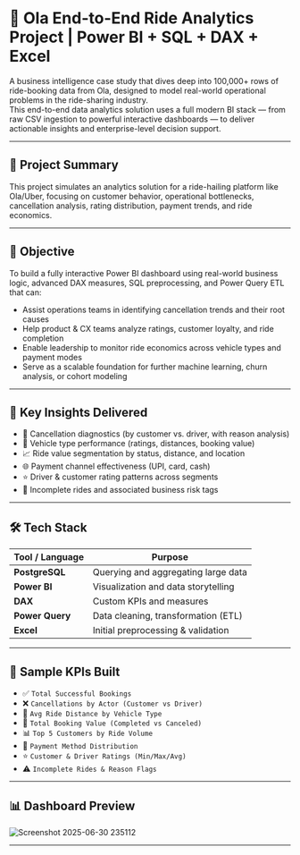 # 🚕 Ola End-to-End Ride Analytics Project | Power BI + SQL + DAX + Excel

A business intelligence case study that dives deep into 100,000+ rows of ride-booking data from Ola, designed to model real-world operational problems in the ride-sharing industry.  
This end-to-end data analytics solution uses a full modern BI stack — from raw CSV ingestion to powerful interactive dashboards — to deliver actionable insights and enterprise-level decision support.

---

## 📌 Project Summary

This project simulates an analytics solution for a ride-hailing platform like Ola/Uber, focusing on customer behavior, operational bottlenecks, cancellation analysis, rating distribution, payment trends, and ride economics.

---

## 🧭 Objective

To build a fully interactive Power BI dashboard using real-world business logic, advanced DAX measures, SQL preprocessing, and Power Query ETL that can:

- Assist operations teams in identifying cancellation trends and their root causes  
- Help product & CX teams analyze ratings, customer loyalty, and ride completion  
- Enable leadership to monitor ride economics across vehicle types and payment modes  
- Serve as a scalable foundation for further machine learning, churn analysis, or cohort modeling

---

## 🧠 Key Insights Delivered

- 🔻 Cancellation diagnostics (by customer vs. driver, with reason analysis)  
- 🚗 Vehicle type performance (ratings, distances, booking value)  
- 📈 Ride value segmentation by status, distance, and location  
- 🌐 Payment channel effectiveness (UPI, card, cash)  
- ⭐ Driver & customer rating patterns across segments  
- 🛑 Incomplete rides and associated business risk tags  

---

## 🛠️ Tech Stack

| Tool / Language   | Purpose                              |
|-------------------|--------------------------------------|
| **PostgreSQL**    | Querying and aggregating large data  |
| **Power BI**      | Visualization and data storytelling  |
| **DAX**           | Custom KPIs and measures             |
| **Power Query**   | Data cleaning, transformation (ETL)  |
| **Excel**         | Initial preprocessing & validation   |

---

## 🧮 Sample KPIs Built

- ✅ `Total Successful Bookings`  
- ❌ `Cancellations by Actor (Customer vs Driver)`  
- 🚦 `Avg Ride Distance by Vehicle Type`  
- 💸 `Total Booking Value (Completed vs Canceled)`  
- 📊 `Top 5 Customers by Ride Volume`  
- 🧾 `Payment Method Distribution`  
- ⭐ `Customer & Driver Ratings (Min/Max/Avg)`  
- ⚠️ `Incomplete Rides & Reason Flags`

---

## 📊 Dashboard Preview

![Screenshot 2025-06-30 235112](https://github.com/user-attachments/assets/b562bbe7-e87d-47e7-8d2c-2a91e03a324e)

---

